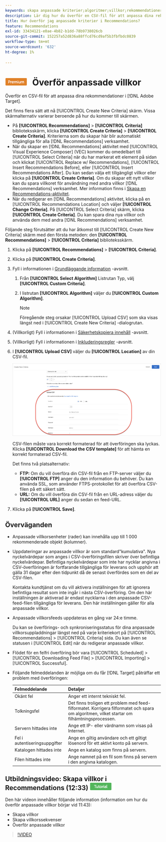 ```yaml
---
keywords: skapa anpassade kriterier;algoritmer;villkor;rekommendationer villkor;csv;ftp;upload csv
description: Lär dig hur du överför en CSV-fil för att anpassa dina rekommendationer i Adobe [!DNL Target] Recommendations.
title: Hur överför jag anpassade kriterier i Recommendations?
feature: Recommendations
exl-id: 33434121-e0ae-4b82-b1dd-78b9738026cb
source-git-commit: 152257a52d836a88ffcd76cd9af5b3fbfbdc0839
workflow-type: tm+mt
source-wordcount: '632'
ht-degree: 1%

---
```


# ![PREMIUM](/help/main/assets/premium.png) Överför anpassade villkor

Överför en CSV-fil för att anpassa dina rekommendationer i [!DNL Adobe Target].

Det finns flera sätt att nå [!UICONTROL Create New Criteria] skärm. Vissa skärmalternativ varierar beroende på hur du kommer till skärmen.

* På **[!UICONTROL Recommendations]** > **[!UICONTROL Criteria]** biblioteksskärm, klicka **[!UICONTROL Create Criteria]** > **[!UICONTROL Create Criteria]**. Kriterierna som du skapar här blir automatiskt tillgängliga för alla [!DNL Recommendations] verksamhet.
* När du skapar en [!DNL Recommendations] aktivitet med [!UICONTROL Visual Experience Composer] (VEC) kommer du omedelbart till [!UICONTROL Select Criteria] när du har markerat ett element på sidan och klickat [!UICONTROL Replace w/ Recommendations], [!UICONTROL Insert Recommendations Before], eller [!UICONTROL Insert Recommendations After]. Du kan sedan välja ett tillgängligt villkor eller klicka på **[!UICONTROL Create Criteria]**. Om du skapar ett nytt villkor kan du spara villkoret för användning med andra villkor [!DNL Recommendations] verksamhet. Mer information finns i [Skapa en Recommendations-aktivitet](/help/main/c-recommendations/t-create-recs-activity/create-recs-activity.md).
* När du redigerar en [!DNL Recommendations] aktivitet, klicka på en [!UICONTROL Recommendations Location] och väljer **[!UICONTROL Change Criteria]**. På [!UICONTROL Select Criteria] skärm, klicka **[!UICONTROL Create Criteria]**. Du kan spara dina nya villkor och använda dem med andra [!DNL Recommendations] verksamhet.

Följande steg förutsätter att du har åtkomst till [!UICONTROL Create New Criteria] skärm med den första metoden: den **[!UICONTROL Recommendations]** > **[!UICONTROL Criteria]** biblioteksskärm.

1. Klicka på **[!UICONTROL Recommendations]** > **[!UICONTROL Criteria]**.

1. Klicka på **[!UICONTROL Create Criteria]**.

1. Fyll i informationen i [Grundläggande information](/help/main/c-recommendations/c-algorithms/create-new-algorithm.md#info) -avsnitt.

   1. Från **[!UICONTROL Select Algorithm]** Listrutan Typ, välj **[!UICONTROL Custom Criteria]**.

   1. I listrutan **[!UICONTROL Algorithm]** väljer du **[!UICONTROL Custom Algorithm]**.

      >[!NOTE]
      >
      >Föregående steg orsakar [!UICONTROL Upload CSV] som ska visas längst ned i [!UICONTROL Create New Criteria] -dialogrutan.

1. (Villkorligt) Fyll i informationen i [Säkerhetskopiera innehåll](/help/main/c-recommendations/c-algorithms/create-new-algorithm.md#content) -avsnitt.

1. (Villkorligt) Fyll i informationen i [Inkluderingsregler](/help/main/c-recommendations/c-algorithms/create-new-algorithm.md#inclusion) -avsnitt.

1. I **[!UICONTROL Upload CSV]** väljer du **[!UICONTROL Location]** av din CSV-fil.

   ![Överför CSV-avsnitt](assets/upload-csv.png)

   CSV-filen måste vara korrekt formaterad för att överföringen ska lyckas. Klicka **[!UICONTROL Download the CSV template]** för att hämta en korrekt formaterad CSV-fil.

   Det finns två platsalternativ:

   * **FTP:** Om du vill överföra din CSV-fil från en FTP-server väljer du **[!UICONTROL FTP]** anger du den information du behöver. Du kan använda SSL, som använder FTPS-protokollet för att överföra CSV-filen på ett säkert sätt.
   * **URL:** Om du vill överföra din CSV-fil från en URL-adress väljer du **[!UICONTROL URL]** anger du sedan en feed-URL.

1. Klicka på **[!UICONTROL Save]**.

## Överväganden

* Anpassade villkorsenheter (rader) kan innehålla upp till 1 000 rekommenderade objekt (kolumner).

* Uppdateringar av anpassade villkor är som standard&quot;kumulativa&quot;. Nya nyckelvärdepar som anges i CSV-överföringsfilen skriver över befintliga nyckelvärdepar. Befintliga nyckelvärdepar som inte har nycklar angivna i CSV-överföringen är fortfarande tillgängliga för leverans och upphör att gälla 31 dagar efter den tidpunkt då de senast överfördes som en del av CSV-filen.

   Kontakta kundtjänst om du vill aktivera inställningen för att ignorera befintliga resultat som inte ingår i nästa CSV-överföring. Om den här inställningen är aktiverad är endast nycklarna i den anpassade CSV-feed-filen tillgängliga för leverans. Den här inställningen gäller för alla anpassade villkor.

* Anpassade villkorsfeeds uppdateras en gång var 24:e timme.

   Du kan se överförings- och synkroniseringsstatus för dina anpassade villkorsuppladdningar längst ned på varje kriteriekort på [!UICONTROL Recommendations] > [!UICONTROL Criteria] sida. Du kan även se statusen i [!UICONTROL Edit] när du redigerar anpassade villkor.

* Flödet för en felfri överföring bör vara [!UICONTROL Scheduled] > [!UICONTROL Downloading Feed File] > [!UICONTROL Importing] > [!UICONTROL Successful].

* Följande felmeddelanden är möjliga om du får [!DNL Target] påträffar ett problem med överföringen:

   | Felmeddelande | Detaljer |
   |--- |--- |
   | Okänt fel | Anger ett internt tekniskt fel. |
   | Tolkningsfel | Det finns troligen ett problem med feed-filformatet. Korrigera filformatet och spara om algoritmen, vilket startar om filhämtningsprocessen. |
   | Servern hittades inte | Ange ett IP- eller värdnamn som visas på Internet. |
   | Fel i autentiseringsuppgifter | Ange en giltig användare och ett giltigt lösenord för ett aktivt konto på servern. |
   | Katalogen hittades inte | Ange en katalog som finns på servern. |
   | Filen hittades inte | Ange namnet på en fil som finns på servern i den angivna katalogen. |

## Utbildningsvideo: Skapa villkor i Recommendations (12:33) ![Självstudiemärke](/help/main/assets/tutorial.png)

Den här videon innehåller följande information (information om hur du överför anpassade villkor börjar vid 11:43):

* Skapa villkor
* Skapa villkorssekvenser
* Överför anpassade villkor

>[!VIDEO](https://video.tv.adobe.com/v/27694?quality=12)
